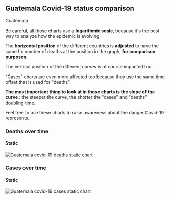 ## Guatemala Covid-19 status comparison 

Guatemala



Be careful, all those charts use a **logarithmic scale**, because it's the best way to analyze how the epidemic is evolving.
 
The **horizontal position** of the different countries is **adjusted** to have the same fix number of deaths at the position in the graph, **for comparison purposes**.

The vertical position of the different curves is of course impacted too.

"Cases" charts are even more affected too because they use the same time offset that is used for "deaths".

**The most important thing to look at in those charts is the slope of the curve** : the steeper the curve, the shorter the "cases" and "deaths" doubling time.

Feel free to use these charts to raise awareness about the danger Covid-19 represents. 


 
### Deaths over time
 
#### Static
![Guatemala covid-19 deaths static chart](https://raw.githubusercontent.com/madlag/coronavirus_study/master/notebooks/graphs/2020-03-20/countries/Guatemala/2020-03-20_Guatemala_deaths.png "Guatemala covid-19 deaths static chart")   

 
### Cases over time
 
#### Static
![Guatemala covid-19 cases static chart](https://raw.githubusercontent.com/madlag/coronavirus_study/master/notebooks/graphs/2020-03-20/countries/Guatemala/2020-03-20_Guatemala_cases.png "Guatemala covid-19 cases static chart")   

